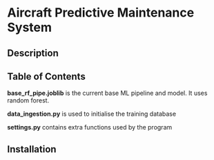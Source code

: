 # Aircraft Predictive Maintenance System

## Description


## Table of Contents
**base_rf_pipe.joblib** is the current base ML pipeline and model. It uses random forest.

**data_ingestion.py** is used to initialise the training database

**settings.py** contains extra functions used by the program

## Installation
